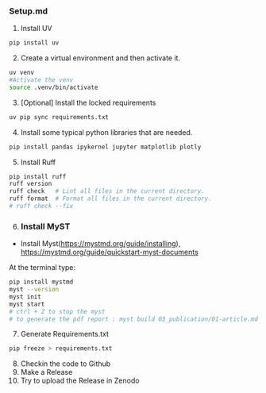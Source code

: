 ### Setup.md

1. Install UV
```bash
pip install uv
```
2. Create a virtual environment and then activate it.
```bash
uv venv
#Activate the venv
source .venv/bin/activate
```
3. [Optional] Install the locked requirements
 ```bash
uv pip sync requirements.txt
```      
4. Install some typical python libraries that are needed.
 ```bash
 pip install pandas ipykernel jupyter matplotlib plotly 
```
5. Install Ruff
```bash
pip install ruff
ruff version
ruff check   # Lint all files in the current directory.
ruff format  # Format all files in the current directory.
# ruff check --fix
```
6. ### Install MyST
* Install Myst(https://mystmd.org/guide/installing), https://mystmd.org/guide/quickstart-myst-documents

At the terminal type:  
```bash
pip install mystmd
myst --version
myst init
myst start
# ctrl + Z to stop the myst 
# to generate the pdf report : myst build 03_publication/01-article.md --pdf
``` 

7. Generate Requirements.txt 
```bash
pip freeze > requirements.txt
```

8. Checkin the code to Github
9. Make a Release
10. Try to upload the Release in Zenodo

